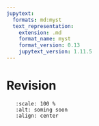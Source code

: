 ```yaml
---
jupytext:
  formats: md:myst
  text_representation:
    extension: .md
    format_name: myst
    format_version: 0.13
    jupytext_version: 1.11.5
---
```


# Revision

```{image} _static/img/coming_soon.png
   :scale: 100 %
   :alt: soming soon
   :align: center

